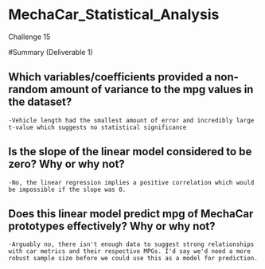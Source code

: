# MechaCar_Statistical_Analysis
Challenge 15


#Summary (Deliverable 1)

## Which variables/coefficients provided a non-random amount of variance to the mpg values in the dataset?
	
	-Vehicle length had the smallest amount of error and incredibly large t-value which suggests no statistical significance

## Is the slope of the linear model considered to be zero? Why or why not?
	
	-No, the linear regression implies a positive correlation which would be impossible if the slope was 0.


## Does this linear model predict mpg of MechaCar prototypes effectively? Why or why not?
	
	-Arguably no, there isn't enough data to suggest strong relationships with car metrics and their respective MPGs. I'd say we'd need a more robust sample size before we could use this as a model for prediction.

